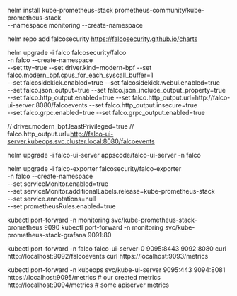 helm install kube-prometheus-stack prometheus-community/kube-prometheus-stack \
  --namespace monitoring --create-namespace

helm repo add falcosecurity https://falcosecurity.github.io/charts

helm upgrade -i falco falcosecurity/falco \
-n falco --create-namespace \
--set tty=true --set driver.kind=modern-bpf --set falco.modern_bpf.cpus_for_each_syscall_buffer=1 \
--set falcosidekick.enabled=true --set falcosidekick.webui.enabled=true \
--set falco.json_output=true --set falco.json_include_output_property=true \
--set falco.http_output.enabled=true --set falco.http_output.url=http://falco-ui-server:8080/falcoevents --set falco.http_output.insecure=true \
--set falco.grpc.enabled=true --set falco.grpc_output.enabled=true

// driver.modern_bpf.leastPrivileged=true
// falco.http_output.url=http://falco-ui-server.kubeops.svc.cluster.local:8080/falcoevents

helm upgrade -i falco-ui-server appscode/falco-ui-server -n falco

helm upgrade -i falco-exporter falcosecurity/falco-exporter \
-n falco --create-namespace \
--set serviceMonitor.enabled=true \
--set serviceMonitor.additionalLabels.release=kube-prometheus-stack \
--set service.annotations=null \
--set prometheusRules.enabled=true

kubectl port-forward -n monitoring svc/kube-prometheus-stack-prometheus 9090
kubectl port-forward -n monitoring svc/kube-prometheus-stack-grafana 9091:80

kubectl port-forward -n falco falco-ui-server-0 9095:8443 9092:8080
curl http://localhost:9092/falcoevents
curl https://localhost:9093/metrics

kubectl port-forward -n kubeops svc/kube-ui-server 9095:443 9094:8081
https://localhost:9095/metrics  # our created metrics
http://localhost:9094/metrics   # some apiserver metrics
